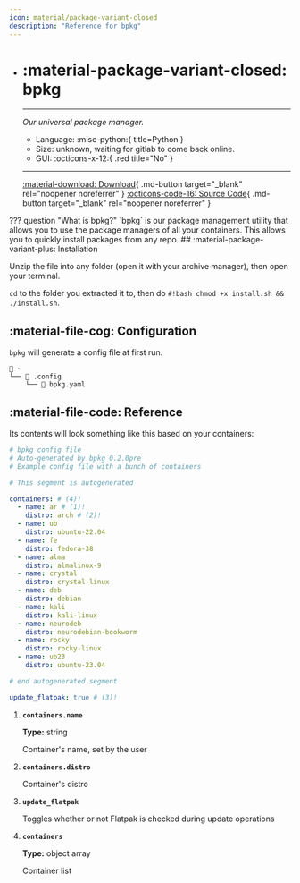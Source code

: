 ```yaml
---
icon: material/package-variant-closed
description: "Reference for bpkg"
---
```


<div class="grid cards" markdown>

-   # :material-package-variant-closed: bpkg
    -------

    <em>Our universal package manager.</em>

    - Language: :misc-python:{ title=Python }
    - Size: unknown, waiting for gitlab to come back online.
    - GUI: :octicons-x-12:{ .red title="No" }

    --------

    [:material-download: Download](https://git.blendos.co/blendOS/bpkg/-/archive/main/bpkg-main.tar.gz){ .md-button target="_blank" rel="noopener noreferrer" } [:octicons-code-16: Source Code](https://git.blendos.co/blendos/bpkg){ .md-button target="_blank" rel="noopener noreferrer" }

</div>
??? question "What is bpkg?"
    `bpkg` is our package management utility that allows you to use the package managers of all your containers. This allows you to quickly install packages from any repo.
## :material-package-variant-plus: Installation

Unzip the file into any folder (open it with your archive manager), then open your terminal.

`cd` to the folder you extracted it to, then do `#!bash chmod +x install.sh && ./install.sh`.

## :material-file-cog: Configuration

`bpkg` will generate a config file at first run.

<!-- Nerd Font icons are used here. We've set the monospace font to a nerd font saved in assets/fonts. -->

```title="Config file location"
󱂵 ~
└── 󰉋 .config
    └── 󰈮 bpkg.yaml
```

## :material-file-code: Reference

Its contents will look something like this based on your containers:

```yaml title="bpkg.yaml"
# bpkg config file
# Auto-generated by bpkg 0.2.0pre
# Example config file with a bunch of containers

# This segment is autogenerated

containers: # (4)!
  - name: ar # (1)!
    distro: arch # (2)!
  - name: ub
    distro: ubuntu-22.04
  - name: fe
    distro: fedora-38
  - name: alma
    distro: almalinux-9
  - name: crystal
    distro: crystal-linux
  - name: deb
    distro: debian
  - name: kali
    distro: kali-linux
  - name: neurodeb
    distro: neurodebian-bookworm
  - name: rocky
    distro: rocky-linux
  - name: ub23
    distro: ubuntu-23.04

# end autogenerated segment

update_flatpak: true # (3)!
```

1.    **`containers.name`**
      
      **Type:** string

      Container's name, set by the user
    
2.    **`containers.distro`**

      Container's distro

3.    **`update_flatpak`**
    
      Toggles whether or not Flatpak is checked during update operations

4.    **`containers`**
      
      **Type:** object array

      Container list